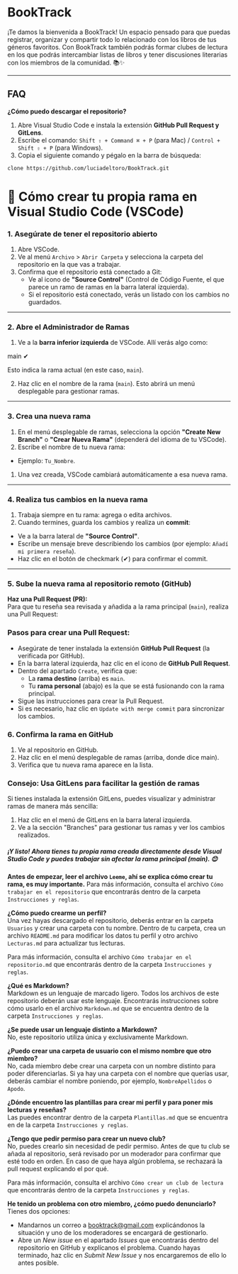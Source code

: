 # BookTrack
​​¡Te damos la bienvenida a BookTrack! Un espacio pensado para que puedas registrar, organizar y compartir todo lo relacionado con los libros de tus géneros favoritos. Con BookTrack también podrás formar clubes de lectura en los que podrás intercambiar listas de libros y tener discusiones literarias con los miembros de la comunidad. 📚✨

---
## FAQ
**¿Cómo puedo descargar el repositorio?**  
1. Abre Visual Studio Code e instala la extensión **GitHub Pull Request y GitLens**.
2. Escribe el comando: `Shift ⇧ + Command ⌘ + P` (para Mac) / `Control + Shift ⇧ + P` (para Windows).
3. Copia el siguiente comando y pégalo en la barra de búsqueda:
```bash
clone https://github.com/luciadeltoro/BookTrack.git 
```
# 🚀 Cómo crear tu propia rama en Visual Studio Code (VSCode)

### **1. Asegúrate de tener el repositorio abierto**
1. Abre VSCode.
2. Ve al menú `Archivo` > `Abrir Carpeta` y selecciona la carpeta del repositorio en la que vas a trabajar.
3. Confirma que el repositorio está conectado a Git:
   - Ve al icono de **"Source Control"** (Control de Código Fuente, el que parece un ramo de ramas en la barra lateral izquierda).
   - Si el repositorio está conectado, verás un listado con los cambios no guardados.

---

### **2. Abre el Administrador de Ramas**
1. Ve a la **barra inferior izquierda** de VSCode. Allí verás algo como:

main ✔

Esto indica la rama actual (en este caso, `main`).

2. Haz clic en el nombre de la rama (`main`). Esto abrirá un menú desplegable para gestionar ramas.

---

### **3. Crea una nueva rama**
1. En el menú desplegable de ramas, selecciona la opción **"Create New Branch"** o **"Crear Nueva Rama"** (dependerá del idioma de tu VSCode).
2. Escribe el nombre de tu nueva rama:
- Ejemplo: `Tu_Nombre`.
1. Una vez creada, VSCode cambiará automáticamente a esa nueva rama.

---

### **4. Realiza tus cambios en la nueva rama**
1. Trabaja siempre en tu rama: agrega o edita archivos.
2. Cuando termines, guarda los cambios y realiza un **commit**:
- Ve a la barra lateral de **"Source Control"**.
- Escribe un mensaje breve describiendo los cambios (por ejemplo: `Añadí mi primera reseña`).
- Haz clic en el botón de checkmark (✔) para confirmar el commit.

---

### **5. Sube la nueva rama al repositorio remoto (GitHub)**

**Haz una Pull Request (PR):**  
   Para que tu reseña sea revisada y añadida a la rama principal (`main`), realiza una Pull Request:

   ### Pasos para crear una Pull Request:
   - Asegúrate de tener instalada la extensión **GitHub Pull Request** (la verificada por GitHub).  
   - En la barra lateral izquierda, haz clic en el icono de **GitHub Pull Request**.  
   - Dentro del apartado `Create`, verifica que:  
     - La **rama destino** (arriba) es `main`.  
     - Tu **rama personal** (abajo) es la que se está fusionando con la rama principal.  
   - Sigue las instrucciones para crear la Pull Request.  
   - Si es necesario, haz clic en `Update with merge commit` para sincronizar los cambios.

### **6. Confirma la rama en GitHub**
 1. Ve al repositorio en GitHub.
 2. Haz clic en el menú desplegable de ramas (arriba, donde dice main).
 3. Verifica que tu nueva rama aparece en la lista.

### **Consejo: Usa GitLens para facilitar la gestión de ramas**
Si tienes instalada la extensión GitLens, puedes visualizar y administrar ramas de manera más sencilla:
1. Haz clic en el menú de GitLens en la barra lateral izquierda.
2. Ve a la sección "Branches" para gestionar tus ramas y ver los cambios realizados.

##### ¡Y listo! Ahora tienes tu propia rama creada directamente desde Visual Studio Code y puedes trabajar sin afectar la rama principal (main). 😊

**Antes de empezar, leer el archivo `Leeme`, ahí se explica cómo crear tu rama, es muy importante.** 
Para más información, consulta el archivo `Cómo trabajar en el repositorio` que encontrarás dentro de la carpeta `Instrucciones y reglas`.

**¿Cómo puedo crearme un perfil?**  
Una vez hayas descargado el repositorio, deberás entrar en la carpeta `Usuarios` y crear una carpeta con tu nombre. Dentro de tu carpeta, crea un archivo `README.md` para modificar los datos tu perfil y otro archivo `Lecturas.md` para actualizar tus lecturas.

Para más información, consulta el archivo `Cómo trabajar en el repositorio.md` que encontrarás dentro de la carpeta `Instrucciones y reglas`.

**¿Qué es Markdown?**  
Markdown es un lenguaje de marcado ligero. Todos los archivos de este repositorio deberán usar este lenguaje. Encontrarás instrucciones sobre cómo usarlo en el archivo `Markdown.md` que se encuentra dentro de la carpeta `Instrucciones y reglas`.

**¿Se puede usar un lenguaje distinto a Markdown?**  
No, este repositorio utiliza única y exclusivamente Markdown.

**¿Puedo crear una carpeta de usuario con el mismo nombre que otro miembro?**  
No, cada miembro debe crear una carpeta con un nombre distinto para poder diferenciarlas. Si ya hay una carpeta con el nombre que querías usar, deberás cambiar el nombre poniendo, por ejemplo, `NombreApellidos` o `Apodo`.

**¿Dónde encuentro las plantillas para crear mi perfil y para poner mis lecturas y reseñas?**  
Las puedes encontrar dentro de la carpeta `Plantillas.md` que se encuentra en de la carpeta `Instrucciones y reglas`.

**¿Tengo que pedir permiso para crear un nuevo club?**  
No, puedes crearlo sin necesidad de pedir permiso. Antes de que tu club se añada al repositorio, será revisado por un moderador para confirmar que esté todo en orden. En caso de que haya algún problema, se rechazará la pull request explicando el por qué.

Para más información, consulta el archivo `Cómo crear un club de lectura` que encontrarás dentro de la carpeta `Instrucciones y reglas`.

**He tenido un problema con otro miembro, ¿cómo puedo denunciarlo?**  
Tienes dos opciones:
- Mandarnos un correo a booktrack@gmail.com explicándonos la situación y uno de los moderadores se encargará de gestionarlo.
- Abre un *New issue* en el apartado *Issues* que encontrarás dentro del repositorio en GitHub y explícanos el problema. Cuando hayas terminado, haz clic en *Submit New Issue* y nos encargaremos de ello lo antes posible.
  